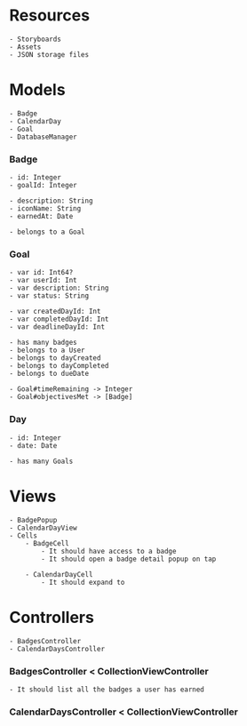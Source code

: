 

# Resources
    - Storyboards
    - Assets
    - JSON storage files



# Models
    - Badge
    - CalendarDay
    - Goal
    - DatabaseManager

### Badge
    - id: Integer
    - goalId: Integer
    
    - description: String
    - iconName: String
    - earnedAt: Date

    - belongs to a Goal
    
### Goal
    - var id: Int64?
    - var userId: Int
    - var description: String
    - var status: String

    - var createdDayId: Int
    - var completedDayId: Int
    - var deadlineDayId: Int
    
    - has many badges
    - belongs to a User
    - belongs to dayCreated
    - belongs to dayCompleted
    - belongs to dueDate
    
    - Goal#timeRemaining -> Integer
    - Goal#objectivesMet -> [Badge]
    
### Day
    - id: Integer
    - date: Date
    
    - has many Goals

# Views
    - BadgePopup
    - CalendarDayView
    - Cells
        - BadgeCell
            - It should have access to a badge
            - It should open a badge detail popup on tap
    
        - CalendarDayCell
            - It should expand to 



# Controllers
    - BadgesController
    - CalendarDaysController

### BadgesController < CollectionViewController
    - It should list all the badges a user has earned

### CalendarDaysController < CollectionViewController


